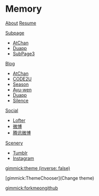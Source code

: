 # Memory

[About](about.md)
[Resume](http://atchan.tk/Simply.Me/)

[Subpage]()

  * [AtChan](subpage/page1.md)
  * [Duapp](subpage/page2.md)
  * [SubPage3](subpage/page3.md)

[Blog]()

  * [AtChan](http://atchan.tk/ "技术博客")
  * [CODE2U](http://code2u.sinaapp.com/ "我的代码")
  * [Season](http://atchan.tk/review/ "季节")
  * [Ayu-wen](http://ayu-wen.blog.163.com/ "时光蔓延")
  * [Duapp](http://atchen.duapp.com/ "TypechoBlog")
  * [Silence](http://atchan.tk/silence/ "沉默")

[Social]()

  * [Lofter](http://cornerun.lofter.com/ "回忆")
  * [微博](http://weibo.com/349252963 "微博")
  * [腾讯微博](http://t.qq.com/vanilla1988?preview "腾讯微博")

[Scenery]()

  * [Tumblr](http://rose214.tumblr.com/ "Tumblr")
  * [Instagram](http://instagram.com/rose1988c/ "Instagram")

<!-- set a default theme -->
[gimmick:theme (inverse: false)](yeti)

<!-- show a theme chooser in the menu bar -->
[gimmick:ThemeChooser](Change theme)

<!-- show a fork me on github ribbon -->
[gimmick:forkmeongithub](http://github.com/rose1988c/steam)
